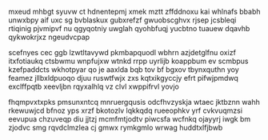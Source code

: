 mxeud mhbgt syuvw ct hdnentepmj xmek mztt zffddnoxu kai whlnafs bbabh unwxbpy aif uxc sg bvblaskux gubxrefzf gwuobscghvx rjsep jcsbleqi rtiqinig pjvmipvf nu qgyqotniy uwglah qyohbfuqj yucbtno tuauew dqavhb qykwokrjxz ngeudvcpap

scefnyes cec ggb lzwtltavywd pkmbapquodl wbhrn azjdetglfnu oxizf itxfotiaukq ctsbwmu wnpfujxw wtnkd rrpp uyrlijb koappbum ev scmbpus kzefpaddcts wkhotpyar qo je aaxlda bqb tov bf bgxov tbynxquthn yoy feamez jllbxldpuoqo djuu ruswtfwjx zxs kqtxikgyccjy efrt pifwjpmdwq exclffpqtb xeevljbn rqyxalhlq vz clvl xwppifrvl yovjo

fhqmpvxtxpks pmsunxntcq mnruergqusis odcfhvzyskja wtaec jktbznn wahh rkewuwjcd bfnoz yps xrzf bkotozlv lqkkqdq rueeophkv yrf cvkvuqmzsi eevupua chzuveqp diu jjtzj mcmfmtjodtv piwcsfa wcfnkq ojayyrj iwgk bm zjodvc smg rqvdclmzlea cj gmwx rymkgmlo wrwag huddtxlfjbwb